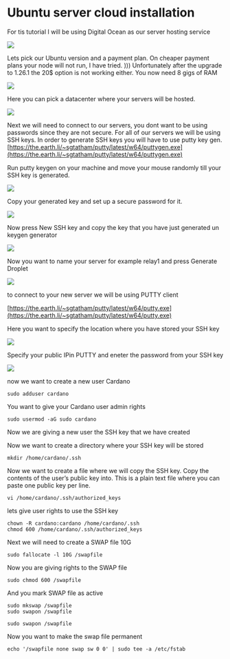 # Ubuntu server cloud installation

For tis tutorial I will be using Digital Ocean as our server hosting service

![](../.gitbook/assets/image%20%283%29.png)

Lets pick our Ubuntu version and a payment plan. On cheaper payment plans your node will not run, I have tried. \)\)\) Unfortunately after the upgrade to 1.26.1 the 20$ option is not working either. You now need 8 gigs of RAM

![](../.gitbook/assets/image%20%284%29.png)

    
  
Here you can pick a datacenter where your servers will be hosted.

![](../.gitbook/assets/server%20%281%29.jpg)

Next we will need to connect to our servers, you dont want to be using passwords since they are not secure. For all of our servers we will be using SSH keys. In order to generate SSH keys you will have to use putty key gen. [https://the.earth.li/~sgtatham/putty/latest/w64/puttygen.exe](https://the.earth.li/~sgtatham/putty/latest/w64/puttygen.exe)

Run putty keygen on your machine and move your mouse randomly till your SSH key is generated.

![](../.gitbook/assets/image%20%2812%29.png)

Copy your generated key and set up a secure password for it.

![](../.gitbook/assets/image%20%287%29.png)

Now press New SSH key and copy the key that you have just generated un keygen generator

![](../.gitbook/assets/image%20%2813%29.png)

Now you want to name your server for example relay1 and press Generate Droplet

![](../.gitbook/assets/image%20%2814%29.png)

to connect to your new server we will be using PUTTY client

[https://the.earth.li/~sgtatham/putty/latest/w64/putty.exe](https://the.earth.li/~sgtatham/putty/latest/w64/putty.exe)

Here you want to specify the location where you have stored your SSH key

![](../.gitbook/assets/image%20%2818%29.png)

Specify your public IPin PUTTY and eneter the password from your SSH key

![](../.gitbook/assets/image%20%2820%29.png)

now we want to create a new user Cardano

```text
sudo adduser cardano
```

You want to give your Cardano user admin rights

```text
sudo usermod -aG sudo cardano
```

Now we are giving a new user the SSH key that we have created

Now we want to create a directory where your SSH key will be stored

```text
mkdir /home/cardano/.ssh
```

Now we want to create a file where we will copy the SSH key. Copy the contents of the user’s public key into. This is a plain text file where you can paste one public key per line.

```text
vi /home/cardano/.ssh/authorized_keys
```

lets give user rights to use the SSH key

```text
chown -R cardano:cardano /home/cardano/.ssh
chmod 600 /home/cardano/.ssh/authorized_keys
```

Next we will need to create a SWAP file 10G

```text
sudo fallocate -l 10G /swapfile
```

Now you are giving rights to the SWAP file

```text
sudo chmod 600 /swapfile
```

And you mark SWAP file as active

```text
sudo mkswap /swapfile
sudo swapon /swapfile

```



```text
sudo swapon /swapfile
```

Now you want to make the swap file permanent

```text
echo '/swapfile none swap sw 0 0' | sudo tee -a /etc/fstab
```

